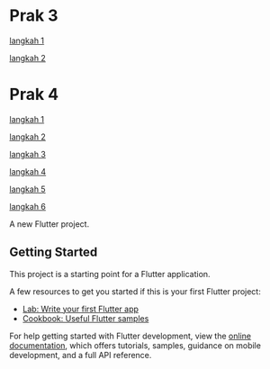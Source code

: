 # Prak 3
[langkah 1](images/prak3_langkah1.png)

[langkah 2](images/prak3_langkah2.png)

# Prak 4
[langkah 1](images/prak4_langkah1.png)

[langkah 2](images/prak4_langkah2.png)

[langkah 3](images/prak4_langkah3.png)

[langkah 4](images/prak4_langkah4.png)

[langkah 5](images/prak4_langkah5.png)

[langkah 6](images/prak4_langkah6.png)


A new Flutter project.

## Getting Started

This project is a starting point for a Flutter application.

A few resources to get you started if this is your first Flutter project:

- [Lab: Write your first Flutter app](https://docs.flutter.dev/get-started/codelab)
- [Cookbook: Useful Flutter samples](https://docs.flutter.dev/cookbook)

For help getting started with Flutter development, view the
[online documentation](https://docs.flutter.dev/), which offers tutorials,
samples, guidance on mobile development, and a full API reference.
